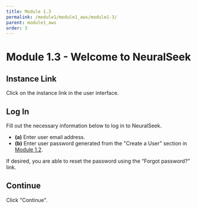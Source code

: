 ```yaml
---
title: Module 1.3
permalink: /module1/module1_aws/module1-3/
parent: module1_aws
order: 3
---
```


# Module 1.3 - Welcome to NeuralSeek

## Instance Link
Click on the instance link in the user interface.

## Log In
Fill out the necessary information below to log in to NeuralSeek.
- **(a)** Enter user email address.
- **(b)** Enter user password generated from the "Create a User" section in [Module 1.2](module1_aws/module1-2.md).

If desired, you are able to reset the password using the “Forgot password?” link.

## Continue
Click "Continue". 
